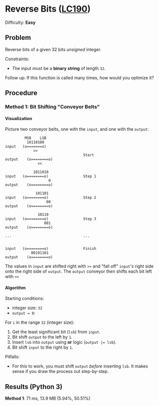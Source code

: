 # Reverse Bits ([LC190](https://leetcode.com/problems/reverse-bits/))
Difficulty: **Easy**

## Problem

Reverse bits of a given 32 bits *unsigned* integer.

Constraints:
- The input must be a **binary string** of length `32`.

Follow up: If this function is called many times, how would you optimize it?

## Procedure

### Method 1: Bit Shifting "Conveyor Belts"

#### Visualization

Picture two conveyor belts, one with the `input`, and one with the `output`:

```
         MSB    LSB
          10110100
input   (o=======o)
             >>
                                    Start
output    (o========o)
               <<

             1011010
input   (o========o)                Step 1
                    0
output    (o========o)

              101101
input   (o========o)                Step 2
                   00
output    (o========o)

               10110
input   (o========o)                Step 3
                  001
output    (o========o)

...                                 ...

  
input   (o========o)                Finish
            00101101
output    (o========o)
```
The values in `input` are shifted right with `>>` and "fall off" `input`'s right side onto the right side of `output`.  The `output` conveyor then shifts each bit left with `<<`

#### Algorithm

Starting conditions:
- integer size: `32`
- `output = 0`:

For `i` in the range `32` (integer size):
1. Get the least significant bit (`lsb`) from `input`.
2. Bit shift `output` to the left by `1`.
3. Insert `lsb` into `output` using **or** logic (`output |= lsb`).
4. Bit shift `input` to the right by `1`.

Pitfalls:
- For this to work, you must shift `output` *before* inserting `lsb`.  It makes sense if you draw the process out step-by-step.

## Results (Python 3)

**Method 1**:  71 ms, 13.9 MB (5.94%, 50.51%)
